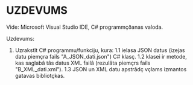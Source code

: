 UZDEVUMS
==================

Vide: Microsoft Visual Studio IDE, C# programmçðanas valoda.

Uzdevums: 
1. Uzrakstît C# programmu/funkciju, kura:
1.1 ielasa JSON datus (izejas datu piemçra fails "A_JSON_dati.json") C# klasç.
1.2 klasei ir metode, kas saglabâ tâs datus XML failâ (rezulâta piemçrs fails "B_XML_dati.xml").
1.3 JSON un XML datu apstrâdç vçlams izmantos gatavas bibliotçkas.
